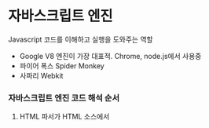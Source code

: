 # 자바스크립트 엔진
Javascript 코드를 이해하고 실행을 도와주는 역할
- Google V8 엔진이 가장 대표적. Chrome, node.js에서 사용중
- 파이어 폭스 Spider Monkey
- 사파리 Webkit

### 자바스크립트 엔진 코드 해석 순서
1. HTML 파서가 HTML 소스에서 <Script> 태그를 만남<br>
HTML 파서가 <Script> 태그를 만나면 그 안의 내용을 분석하기 시작
2. 자바스크립트 소스 코드가 파싱됨<br>
<Script\> 태그 이후 사용자가 작성한 소스 코드의 어휘와 문법을 분석하는 작업 & 파싱된 자료를 통해 노드를 만듦
3. 파싱된 자료를 이용해 AST(Abstract Syntax Tree)를 생성
4. AST를 인터프리터를 통해 바이트 코드로 변환<br>
   AST의 노드들은 인터프리터를 통해 가상 머신이 이해하기 쉽게 만든 중간 코드인 'Bytecode'로 변환
5. 자주 쓰는 구문을 최적화를 위해 컴파일
인터프리터를 통해 해석된 바이트 코드 중 자주 쓰는 구문은 터보팬이라 이름 붙은 최적화를 맡은 컴파일러에 전달됨<br>
터보팬은 호출 빈도가 많은 구문을 컴파일해서 'Optimized Machine Code' 라는 최적화된 코드로 만듦

### 엔진의 주요 구성요소
- Memory Heap : 메모리 할당이 일어나는 곳
- Call Stack : 코드 실행에 따라 호출 스택이 쌓이는 곳

### 호출 스택(Call Stack)
콜 스택은 메모리에 존재하는 공간 중 하나로, 코드를 읽어내려가며 수행할 작업들을 하나씩 쌓아 수행하는 공간<br>

자바스크립트는 싱글 스레드 기반 언어이기 때문에 호출 스택은 하나로, 한번에 한 작업만 처리가 가능함<br>
따라서, 수행해야 할 작업이 호출 스택의 크기를 넘어가기가 쉬워 에러가 발생하게 됨

이를 해결하기 위해 브라우저에서 제공하는 **Web API와 이벤트 루프, Callback Queue를 사용함**
### Web API
자바스크립트를 비동기적으로 작동시킬 수 있도록 지원하는 역할(setTimeout, Promise, AJAX 등)

Call Stack에서 실행된 비동기 함수는 Web API를 통해 호출하고, Web API는 콜백 함수를 Callback Queue에 push
1. 코드가 Call stack에 쌓인 후, 비동기 함수는 Web API에 위임
2. Web API는 비동기 작업을 수행하고, 콜백 함수를 Callback Queue에 push
3. 이벤트 루프는 Call Stack에 비어있을 때, Callback Queue에 대기하고 있던 콜백 함수를 콜스택으로 push
4. 콜스택에 쌓인 콜백 함수가 실행되고, 콜스택에서 pop

### Callback Queue
비동기적으로 실행된 콜백함수가 보관되는 영역, FIFO

Callback Queue에는 Task Queue, Microtask Queue, Animation Frames가 있고, Web API에서 비동기 작업들이 실행된 후 호출되는 콜백함수들이 기다리는 공간이며, 이벤트 루프가 정해준 순서대로 위치

- Task Queue<br>
setTimeout, setInterval, setImmediate, I/O, UI 렌더링 등의 콜백 함수가 저장됨
- MicroTask Queue<br>
ES6에 들어오면서 새로운 컨셉인 MicroTask Queue가 도입됨. Promise, Object.observe 등의 콜백 함수가 저장됨
- Animation Frames<br>
requestAnimationFrame 콜백 함수가 저장됨<br>

**우선 순위 : Microtask Queue > Animation Frames > Task Queue**

### Event Loop
단일 호출 스택을 사용하는 자바 스크립트 엔진과 상호 연동하기 위해 사용하는 장치 -> 동시성을 지원받을 수 있음

Call Stack과 Callback Queue를 감시하여, Call Stack이 비어있을 경우 Callback Queue에서 함수를 꺼내 Call Stack에 추가하는 기능을 함


참고 링크<br>
[자바스크립트 엔진(JavaScript Engine)](https://sgcomputer.tistory.com/173)<br>
[자바스크립트의 동작원리: 엔진, 런타임, 호출 스택](https://joshua1988.github.io/web-development/translation/javascript/how-js-works-inside-engine/#%ED%98%B8%EC%B6%9C-%EC%8A%A4%ED%83%9Dcall-stack)<br>
[[JavaScript] 자바스크립트 동작 원리와 Call Stack, Event Loop](https://bbangson.tistory.com/89)


  
